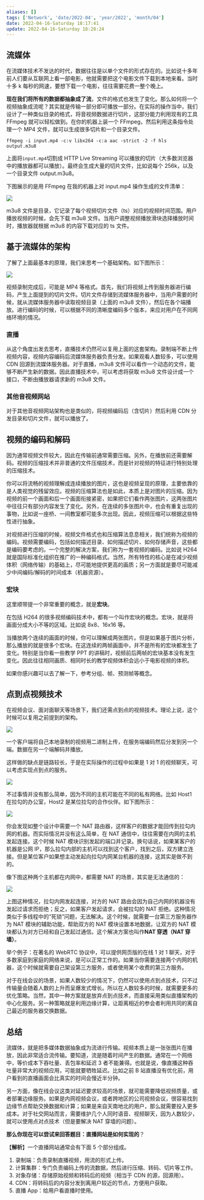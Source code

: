 ```yaml
---
aliases: []
tags: ['Network', 'date/2022-04', 'year/2022', 'month/04']
date: 2022-04-16-Saturday 18:17:41
update: 2022-04-16-Saturday 18:28:24
---
```


## 流媒体

在流媒体技术不发达的时代，数据往往是以单个文件的形式存在的。比如说十多年前人们要从互联网上看一部电影，他就需要把这个电影文件下载到本地来看。当时十多 k 每秒的网速，要想下载一个电影，往往需要花费一整个晚上。

**现在我们将所有的数据都抽象成了流**，文件的格式也发生了变化。那么如何将一个视频抽象成流呢？其实就是传输一部分即可播放一部分。在实际的操作当中，我们设计了一种类似目录的格式，将音视频数据进行切片，这部分能力利用现有的工具 FFmpeg 就可以轻松做到。在你的机器上装一个 FFmpeg，然后利用这条指令处理一个 MP4 文件，就可以生成很多切片和一个目录文件。

```shell
ffmpeg -i input.mp4 -c:v libx264 -c:a aac -strict -2 -f hls output.m3u8
```

上面将`input.mp4`切割成 HTTP Live Streaming 可以播放的切片（大多数浏览器中的播放器都可以播放）。最终会生成大量的切片文件，比如说每个 256k，以及一个目录文件 output.m3u8。

下图展示的是用 FFmpeg 在我的机器上对 input.mp4 操作生成的文件清单：

![](_attachment/img/Cgp9HWCwvG2AcnETAAFSLi8vEPQ187.png)

m3u8 文件是目录，它记录了每个视频切片文件（ts）对应的视频时间范围。用户播放视频的时候，会先下载 m3u8 文件。当用户调整视频播放滑块选择播放时间时，播放器就根据 m3u8 的内容下载对应的 ts 文件。

## 基于流媒体的架构

了解了上面最基本的原理，我们来思考一个基础架构。如下图所示：

![](_attachment/img/CioPOWCwvHWANpVdAAHIMSCrf0Q376.png)

视频录制完成后，可能是 MP4 等格式。首先，我们将视频上传到服务器进行编码，产生上面提到的切片文件。切片文件存储到流媒体服务器中，当用户需要的时候，就从流媒体服务器中读取视频目录（上面的 m3u8 文件），然后在各个端播放。进行编码的时候，可以根据不同的清晰度编码多个版本，来应对用户在不同网络环境的情况。

### 直播

从这个角度出发去思考，直播技术仍然可以复用上面的这套架构。录制端不断上传视频内容，视频内容编码后流媒体服务器负责分发。如果观看人数较多，可以使用 CDN 回源到流媒体服务器。对于直播，m3u8 文件可以看作一个动态的文件，能够不断产生新的数据。因此直播技术中，可以考虑将获取 m3u8 文件设计成一个接口，不断由播放器请求新的 m3u8 文件。

### 其他音视频网站

对于其他音视频网站架构也是类似的，将视频编码后（含切片）然后利用 CDN 分发目录和切片文件，就可以播放了。

## 视频的编码和解码

因为通常视频文件较大，因此在传输前通常需要压缩。另外，在播放前还需要解码。视频的压缩技术并非普通的文件压缩技术，而是针对视频的特征进行特别处理的压缩技术。

你可以将流畅的视频理解成连续播放的图片，这也是视频呈现的原理，主要依靠的是人类视觉的残留效应。视频的压缩算法也是如此，本质上是对图片的压缩。因为视频的前一个画面和后一个画面衔接紧密，如果把它们看作两张图片，这两张图片中往往只有部分内容发生了变化。另外，在连续的多张图片中，也会有重复出现的事物，比如说一座桥、一间教室都可能多次出现。因此，视频压缩可以根据这些特性进行抽象。

对视频进行压缩的时候，视频文件格式也和压缩算法息息相关，我们统称为视频的编码。视频需要编码，包括如何描述目录、如何描述切片、如何存储声音，这些都是编码要考虑的。一个完整的解决方案，我们称为一套视频的编码。比如说 H264 就是国际标准化组织在推广的一种编码格式。当然，所有特性的核心是在减少视频体积（网络传输）的基础上，尽可能地提供更高的画质；另一方面就是要尽可能减少中间编码/解码的时间成本（机器资源）。

### 宏块

这里顺带提一个非常重要的概念，就是**宏块**。

在包括 H264 的很多视频编码技术中，都有一个叫作宏块的概念。宏块，就是将画面分成大小不等的区域。比如说 8x8、16x16 等。

当播放两个连续的画面的时候，你可以理解成两张图片。但是如果基于图片分析，那么播放的就是很多个宏块。在这连续的两帧画面中，并不是所有的宏块都发生了变化。特别是当你看一些教学 PPT 的讲稿时，视频前后两帧的宏块基本没有发生变化。因此往往相同画质、相同时长的教学视频体积会远小于电影视频的体积。

如果你感兴趣可以去了解一下，参考分组、帧、预测帧等概念。

## 点到点视频技术

在视频会议、面对面聊天等场景下，我们还需点到点的视频技术。理论上说，这个时候可以复用之前提到的架构。

![](_attachment/img/Cgp9HWCwvICAD29DAAEi0JOkn3I490.png)

一个客户端将自己本地录制的视频用二进制上传，在服务端编码然后分发到另一个端。数据在另一个端解码并播放。

这样做的缺点是链路较长，于是在实际操作的过程中如果是 1 对 1 的视频聊天，可以考虑实现点到点的服务。

![](_attachment/img/CioPOWCwvIeAdFE6AADhguAHIg4587.png)

不过事情并没有那么简单，因为不同的主机可能在不同的私有网络。比如 Host1 在拉勾的办公室，Host2 是某位拉勾的合作伙伴。如下图所示：

![](_attachment/img/CioPOWCwvJuAYQHBAALc0IDGGso302.png)

你会发现如整个设计中需要一个 NAT 路由器，这样客户的数据才能回传到拉勾内网的机器。而实际情况并没有这么简单，在 NAT 通信中，往往需要在内网的主机发起连接。这个时候 NAT 模块识别发起的端口并记录。换句话说，如果某客户的机器是公网 IP，那么拉勾内部的主机可以找到这个客户，找到之后，双方建立连接。但是某位客户如果想主动发起向拉勾内网某台机器的连接，这其实是做不到的。

像下图这种两个主机都在内网中，都需要 NAT 的场景，其实是无法通信的：

![](_attachment/img/Cgp9HWCwvJWANNfvAAN_FGm1rcM006.png)

上图这种情况，拉勾内网发起连接，对方的 NAT 路由会因为自己内网的机器没有发起过请求而拒绝；反之，如果客户发起请求，会被拉勾的 NAT 拒绝。这种情况类似于多线程中的“死锁”问题，无法解决。这个时候，就需要一台第三方服务器作为 NAT 模块的辅助功能，帮助双方的 NAT 模块设置本地数据，让双方的 NAT 模块都认为对方已经和自己发起过通信。这个解决方案也叫作**NAT 穿透（NAT 穿墙）**。

举个例子：在著名的 WebRTC 协议中，可以提供网页版的在线 1 对 1 聊天，对于多数家庭到家庭的网络来说，是可以正常工作的。如果当你需要连接两个内网的机器，这个时候就需要自己架设第三方服务，或者使用某个收费的第三方服务。

对于在线会议的场景，如果人数较少的情况下，仍然可以使用点到点技术，只不过传输量会随着人数的上升而呈爆发式增长。所以在人数较多的时候，就需要更多的优化策略。当然，其中一种方案就是放弃点到点技术，而直接采用类似直播架构的中心化服务。另一种策略就是利用边缘计算，让距离相近的参会者利用共同的离自己最近的服务器交换数据。

## 总结

流媒体，就是把多媒体数据抽象成为流进行传输。视频本质上是一张张图片在播放，因此非常适合流传输。要知道，流是随着时间产生的数据。通常在一个网络中，等价成本下吞吐量、丢包率和延迟 3 者不能兼得。也就是说，像直播这种吞吐量非常大的视频应用，可能就要牺牲延迟。比如之前 B 站直播没有优化前，用户看到的直播画面会比真实的时间会慢近半分钟。

另一方面，像在线会议这类对延迟要求较高的场景，就可能需要降低视频质量，或者部署边缘服务。如果是内网视频会议，或者跨地区的公司视频会议，很容易找到边缘节点帮助交换数据和计算；如果是来自天南地北的用户，那么就需要投入更多成本。对于社交网站而言，需要维护几个人同时语音、视频聊天，因为人数较少，就可以使用点对点技术（但是要解决 NAT 穿墙的问题）。

**那么你现在可以尝试来回答题目：直播网站是如何实现的**？

【**解析**】一个直播网站通常会有下面 5 个部分组成。

1. 录制端：负责录制直播视频，用流的形式上传。
2. 计算集群：专门负责编码上传的流数据，然后进行压缩、转码、切片等工作。
3. 对象存储：存储原始视频和转码后的视频（相当于 CDN 的源，回源用）。
4. CDN：将转码后的内容分发到离用户较近的节点，方便用户获取。
5. 直播 App：给用户看直播时使用。
